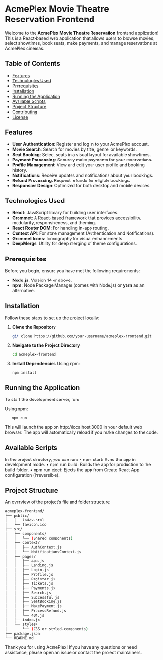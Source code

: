 # AcmePlex Movie Theatre Reservation Frontend

Welcome to the **AcmePlex Movie Theatre Reservation** frontend application! This is a React-based web application that allows users to browse movies, select showtimes, book seats, make payments, and manage reservations at AcmePlex cinemas.

## Table of Contents

- [Features](#features)
- [Technologies Used](#technologies-used)
- [Prerequisites](#prerequisites)
- [Installation](#installation)
- [Running the Application](#running-the-application)
- [Available Scripts](#available-scripts)
- [Project Structure](#project-structure)
- [Contributing](#contributing)
- [License](#license)

## Features

- **User Authentication**: Register and log in to your AcmePlex account.
- **Movie Search**: Search for movies by title, genre, or keywords.
- **Seat Booking**: Select seats in a visual layout for available showtimes.
- **Payment Processing**: Securely make payments for your reservations.
- **Profile Management**: View and edit your user profile and booking history.
- **Notifications**: Receive updates and notifications about your bookings.
- **Refund Processing**: Request refunds for eligible bookings.
- **Responsive Design**: Optimized for both desktop and mobile devices.

## Technologies Used

- **React**: JavaScript library for building user interfaces.
- **Grommet**: A React-based framework that provides accessibility, modularity, responsiveness, and theming.
- **React Router DOM**: For handling in-app routing.
- **Context API**: For state management (Authentication and Notifications).
- **Grommet Icons**: Iconography for visual enhancements.
- **DeepMerge**: Utility for deep merging of theme configurations.

## Prerequisites

Before you begin, ensure you have met the following requirements:

- **Node.js**: Version 14 or above.
- **npm**: Node Package Manager (comes with Node.js) or **yarn** as an alternative.

## Installation

Follow these steps to set up the project locally:

1. **Clone the Repository**

   ```bash
   git clone https://github.com/your-username/acmeplex-frontend.git
   ```

2. **Navigate to the Project Directory**

   ```bash
   cd acmeplex-frontend
   ```

3. **Install Dependencies**
   Using npm:
   ```bash
   npm install
   ```

## Running the Application

To start the development server, run:

Using npm:

```bash
   npm run
```

This will launch the app on http://localhost:3000 in your default web browser. The app will automatically reload if you make changes to the code.

## Available Scripts

In the project directory, you can run:
• npm start: Runs the app in development mode.
• npm run build: Builds the app for production to the build folder.
• npm run eject: Ejects the app from Create React App configuration (irreversible).

## Project Structure

An overview of the project’s file and folder structure:

```bash
acmeplex-frontend/
├── public/
│   ├── index.html
│   └── favicon.ico
├── src/
│   ├── components/
│   │   └── (Shared components)
│   ├── context/
│   │   ├── AuthContext.js
│   │   └── NotificationsContext.js
│   ├── pages/
│   │   ├── App.js
│   │   ├── Landing.js
│   │   ├── Login.js
│   │   ├── Profile.js
│   │   ├── Register.js
│   │   ├── Tickets.js
│   │   ├── Payments.js
│   │   ├── Search.js
│   │   ├── Successful.js
│   │   ├── SeatBooking.js
│   │   ├── MakePayment.js
│   │   ├── ProcessRefund.js
│   │   └── 404.js
│   ├── index.js
│   └── styles/
│       └── (CSS or styled-components)
├── package.json
└── README.md
```

Thank you for using AcmePlex! If you have any questions or need assistance, please open an issue or contact the project maintainers.

